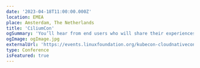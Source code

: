 ```yaml
---
date: '2023-04-18T11:00:00.000Z'
location: EMEA
place: Amsterdam, The Netherlands
title: 'CiliumCon'
ogSummary: 'You’ll hear from end users who will share their experiences, and from contributors who will teach you about Cilium’s technology, and its use of eBPF to provide high-performance networking, observability, and security features'
ogImage: ogImage.jpg
externalUrl: 'https://events.linuxfoundation.org/kubecon-cloudnativecon-europe/co-located-events/ciliumcon/'
type: Conference
isFeatured: true
---
```

